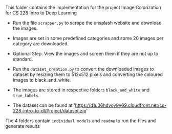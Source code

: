 This folder contains the implementation for the project Image Colorization for CS 228 Intro to Deep Learning

- Run the file `scrapper.py` to scrape the unsplash website and download the images. 
- Images are set in some predefined categories and some 20 images per category are downloaded.
- Optional Step. View the images and screen them if they are not up to standard.

- Run the `dataset_creation.py` to convert the downloaded images to dataset by resizing them to 512x512 pixels and converting the coloured images to black_and_white.
- The images are stored in respective folders `black_and_white` and `true_labels`.
- The dataset can be found at 'https://d1u36hdvoy9y69.cloudfront.net/cs-228-intro-to-dl/Project/dataset.zip'


The 4 folders contain `individual models` and `readme` to run the files and generate results
        